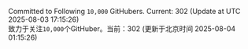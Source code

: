 Committed to Following `10,000` GitHubers. Current: <!-- FOLLOWING_COUNT -->302<!-- FOLLOWING_COUNT --> (Update at UTC <!-- LAST_UPDATED -->2025-08-03 17:15:26<!-- LAST_UPDATED -->)<br>
致力于关注`10,000`个GitHuber。当前：<!-- FOLLOWING_COUNT -->302<!-- FOLLOWING_COUNT --> (更新于北京时间 <!-- LAST_UPDATED_CST -->2025-08-04 01:15:26<!-- LAST_UPDATED_CST -->)
